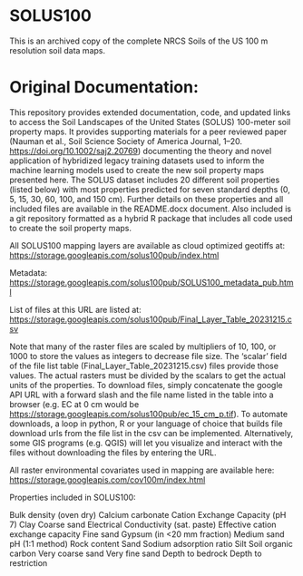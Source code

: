# SOLUS100
This is an archived copy of the complete NRCS Soils of the US 100 m resolution soil data maps.

# Original Documentation:

This repository provides extended documentation, code, and updated links to access the Soil Landscapes of the United States (SOLUS) 100-meter soil property maps. It provides supporting materials for a peer reviewed paper (Nauman et al., Soil Science Society of America Journal, 1–20. https://doi.org/10.1002/saj2.20769) documenting the theory and novel application of hybridized legacy training datasets used to inform the machine learning models used to create the new soil property maps presented here. The SOLUS dataset includes 20 different soil properties (listed below) with most properties predicted for seven standard depths (0, 5, 15, 30, 60, 100, and 150 cm). Further details on these properties and all included files are available in the README.docx document. Also included is a git repository formatted as a hybrid R package that includes all code used to create the soil property maps.

All SOLUS100 mapping layers are available as cloud optimized geotiffs at: https://storage.googleapis.com/solus100pub/index.html

Metadata: https://storage.googleapis.com/solus100pub/SOLUS100_metadata_pub.html

List of files at this URL are listed at: https://storage.googleapis.com/solus100pub/Final_Layer_Table_20231215.csv

Note that many of the raster files are scaled by multipliers of 10, 100, or 1000 to store the values as integers to decrease file size. The ‘scalar’ field of the file list table (Final_Layer_Table_20231215.csv) files provide those values. The actual rasters must be divided by the scalars to get the actual units of the properties. To download files, simply concatenate the google API URL with a forward slash and the file name listed in the table into a browser (e.g. EC at 0 cm would be https://storage.googleapis.com/solus100pub/ec_15_cm_p.tif). To automate downloads, a loop in python, R or your language of choice that builds file download urls from the file list in the csv can be implemented. Alternatively, some GIS programs (e.g. QGIS) will let you visualize and interact with the files without downloading the files by entering the URL.

All raster environmental covariates used in mapping are available here: https://storage.googleapis.com/cov100m/index.html

Properties included in SOLUS100:

Bulk density (oven dry)
Calcium carbonate
Cation Exchange Capacity (pH 7)
Clay
Coarse sand
Electrical Conductivity (sat. paste)
Effective cation exchange capacity
Fine sand
Gypsum (in <20 mm fraction)
Medium sand
pH (1:1 method)
Rock content
Sand
Sodium adsorption ratio
Silt
Soil organic carbon
Very coarse sand
Very fine sand
Depth to bedrock
Depth to restriction
